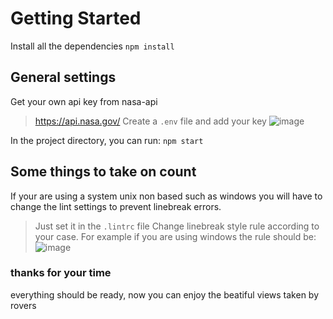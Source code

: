 # Getting Started

Install all the dependencies `npm install` 

## General settings
Get your own api key from nasa-api
>https://api.nasa.gov/
Create a `.env` file and add your key
![image](https://user-images.githubusercontent.com/39567911/132576250-37706d61-34ef-4476-b2f3-a731c35f7a69.png)

In the project directory, you can run:
`npm start`

## Some things to take on count
If your are using a system unix non based such as windows you will have to change the lint settings to prevent linebreak errors.
> Just set it in the `.lintrc` file
> Change linebreak style rule according to your case. For example if you are using windows the rule should be:
> ![image](https://user-images.githubusercontent.com/39567911/132580793-2a1a294e-80c9-4030-b0f4-aefccbe59982.png)

### thanks for your time
everything should be ready, now you can enjoy the beatiful views taken by rovers
